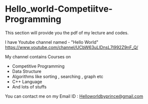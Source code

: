 # Hello_world-Competiitve-Programming
This section will provide you the pdf of my lecture and codes.

I have Youtube channel named - "Hello World" 
https://www.youtube.com/channel/UCbW63uLlDnsL7l992Z9nF_Q/

My channel contains Courses on 

* Competitive Programming
* Data Structure
* Algorithms like sorting , searching , graph etc
* C++ Language
* And lots of stuffs 

You can contact me on my Email ID : Helloworldbyprince@gmail.com
